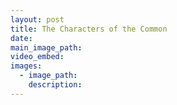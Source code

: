 ```yaml
---
layout: post
title: The Characters of the Common
date:
main_image_path:
video_embed:
images:
  - image_path:
    description:
---
```

